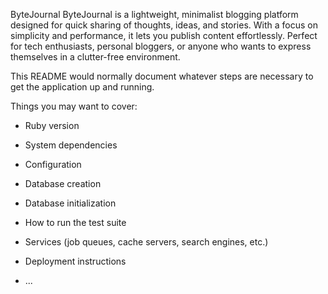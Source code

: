 ByteJournal
ByteJournal is a lightweight, minimalist blogging platform designed for quick sharing of thoughts, ideas, and stories. With a focus on simplicity and performance, it lets you publish content effortlessly. Perfect for tech enthusiasts, personal bloggers, or anyone who wants to express themselves in a clutter-free environment.

This README would normally document whatever steps are necessary to get the
application up and running.

Things you may want to cover:

* Ruby version

* System dependencies

* Configuration

* Database creation

* Database initialization

* How to run the test suite

* Services (job queues, cache servers, search engines, etc.)

* Deployment instructions

* ...
